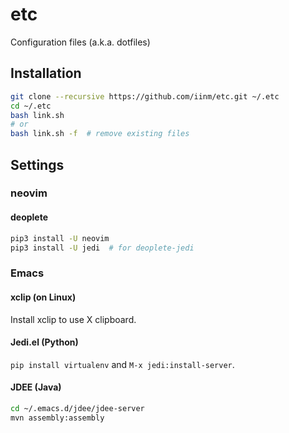 # etc

Configuration files (a.k.a. dotfiles)

## Installation

```sh
git clone --recursive https://github.com/iinm/etc.git ~/.etc
cd ~/.etc
bash link.sh
# or
bash link.sh -f  # remove existing files
```

## Settings

### neovim

#### deoplete

```sh
pip3 install -U neovim
pip3 install -U jedi  # for deoplete-jedi
```

### Emacs

#### xclip (on Linux)

Install xclip to use X clipboard.

#### Jedi.el (Python)

`pip install virtualenv` and `M-x jedi:install-server`.

#### JDEE (Java)

```sh
cd ~/.emacs.d/jdee/jdee-server
mvn assembly:assembly
```

